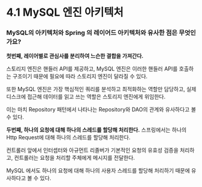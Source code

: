 # 4.1 MySQL 엔진 아키텍처

### MySQL의 아키텍처와 Spring 의 레이어드 아키텍처와 유사한 점은 무엇인가요?

**첫번째, 레이어별로 관심사를 분리하여 느슨한 결합을 가져간다.**

스토리지 엔진은 핸들러 API를 제공하고, MySQL 엔진은 이러한 핸들러 API를 호출하는 구조이기 때문에 필요에 따라 스토리지 엔진이 달라질 수 있다.

또한 MySQL 엔진은 가장 핵심적인 쿼리를 분석하고 최적화하는 역할만 담당하고, 실제 디스크에 접근해 데이터를 읽고 쓰는 역할은 스토리지 엔진에게 위임한다. 

이는 마치 Repository 패턴에서 나타나는 Repository와 DAO의 관계와 유사하다고 볼 수 있다.

**두번째, 하나의 요청에 대해 하나의 스레드를 할당해 처리한다.**
스프링에서는 하나의 Http Request에 대해 하나의 스레드를 할당해 처리한다.

컨트롤러 앞에서 인터셉터와 아규먼트 리졸버가 기본적인 요청의 유효성 검증을 처리하고, 컨트롤러는 요청을 처리할 주체에게 메시지를 전달한다.

MySQL 에서도 하나의 요청에 대해 하나의 사용자 스레드를 할당해 처리하기 때문에 유사하다고 볼 수 있다. 